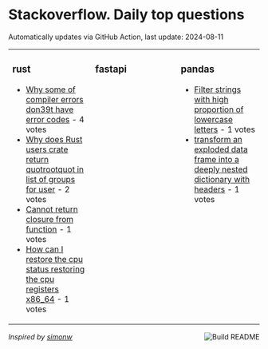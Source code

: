 # Stackoverflow. Daily top questions 

Automatically updates via GitHub Action, last update: <!-- date starts -->2024-08-11<!-- date ends -->


<table><tr><td valign="top" width="33%">

### rust
<!-- rust starts -->
* [Why some of compiler errors don39t have error codes](https://stackoverflow.com/questions/78856172/why-some-of-compiler-errors-dont-have-error-codes) - 4 votes
* [Why does Rust users crate return quotrootquot in list of groups for user](https://stackoverflow.com/questions/78856399/why-does-rust-users-crate-return-root-in-list-of-groups-for-user) - 2 votes
* [Cannot return closure from function](https://stackoverflow.com/questions/78857196/cannot-return-closure-from-function) - 1 votes
* [How can I restore the cpu status restoring the cpu registers x86_64](https://stackoverflow.com/questions/78856665/how-can-i-restore-the-cpu-status-restoring-the-cpu-registers-x86-64) - 1 votes
<!-- rust ends -->
</td><td valign="top" width="34%">


### fastapi
<!-- fastapi starts -->

<!-- fastapi ends -->
</td><td valign="top" width="34%">


### pandas
<!-- pandas starts -->
* [Filter strings with high proportion of lowercase letters](https://stackoverflow.com/questions/78857605/filter-strings-with-high-proportion-of-lowercase-letters) - 1 votes
* [transform an exploded data frame into a deeply nested dictionary with headers](https://stackoverflow.com/questions/78855983/transform-an-exploded-data-frame-into-a-deeply-nested-dictionary-with-headers) - 1 votes
<!-- pandas ends -->
</td></tr></table>

<a href="https://github.com/hp0404/hp0404/actions"><img src="https://github.com/hp0404/hp0404/workflows/Build%20README/badge.svg" align="right" alt="Build README"></a> <p>*Inspired by  [simonw](https://github.com/simonw/simonw)*</p>
